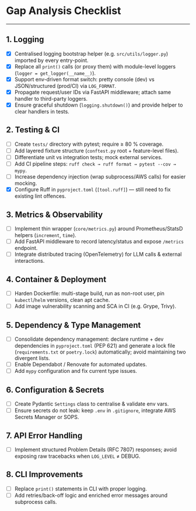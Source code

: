 # Gap Analysis Checklist

---

## 1. Logging
- [x] Centralised logging bootstrap helper (e.g. `src/utils/logger.py`) imported by every entry-point.
- [x] Replace all `print()` calls (or proxy them) with module-level loggers (`logger = get_logger(__name__)`).
- [x] Support env-driven format switch: pretty console (dev) vs JSON/structured (prod/CI) via `LOG_FORMAT`.
- [x] Propagate request/user IDs via FastAPI middleware; attach same handler to third-party loggers.
- [x] Ensure graceful shutdown (`logging.shutdown()`) and provide helper to clear handlers in tests.

## 2. Testing & CI
- [ ] Create `tests/` directory with pytest; require ≥ 80 % coverage.
- [ ] Add layered fixture structure (`conftest.py` root + feature-level files).
- [ ] Differentiate unit vs integration tests; mock external services.
- [ ] Add CI pipeline steps: `ruff check → ruff format → pytest --cov → mypy`.
- [ ] Increase dependency injection (wrap subprocess/AWS calls) for easier mocking.
- [x] Configure Ruff in `pyproject.toml` (`[tool.ruff]`) — still need to fix existing lint offences.

## 3. Metrics & Observability
- [ ] Implement thin wrapper (`core/metrics.py`) around Prometheus/StatsD helpers (`increment`, `time`).
- [ ] Add FastAPI middleware to record latency/status and expose `/metrics` endpoint.
- [ ] Integrate distributed tracing (OpenTelemetry) for LLM calls & external interactions.

## 4. Container & Deployment
- [ ] Harden Dockerfile: multi-stage build, run as non-root user, pin `kubectl`/`helm` versions, clean apt cache.
- [ ] Add image vulnerability scanning and SCA in CI (e.g. Grype, Trivy).

## 5. Dependency & Type Management
- [ ] Consolidate dependency management: declare runtime + dev dependencies in `pyproject.toml` (PEP 621) and generate a lock file (`requirements.txt` or `poetry.lock`) automatically; avoid maintaining two divergent lists.
- [ ] Enable Dependabot / Renovate for automated updates.
- [ ] Add `mypy` configuration and fix current type issues.

## 6. Configuration & Secrets
- [ ] Create Pydantic `Settings` class to centralise & validate env vars.
- [ ] Ensure secrets do not leak: keep `.env` in `.gitignore`, integrate AWS Secrets Manager or SOPS.

## 7. API Error Handling
- [ ] Implement structured Problem Details (RFC 7807) responses; avoid exposing raw tracebacks when `LOG_LEVEL` ≠ DEBUG.

## 8. CLI Improvements
- [ ] Replace `print()` statements in CLI with proper logging.
- [ ] Add retries/back-off logic and enriched error messages around subprocess calls.